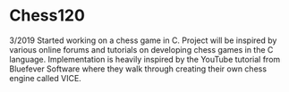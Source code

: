 # Chess120

3/2019 Started working on a chess game in C. Project will be inspired by various online forums and tutorials on developing chess games in the C language. Implementation is heavily inspired by the YouTube tutorial from Bluefever Software where they walk through creating their own chess engine called VICE.
